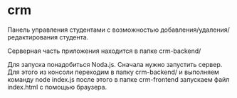# crm

Панель управления студентами с возможностью добавления/удаления/редактирования студента.

Серверная часть приложения находится в папке crm-backend/

Для запуска понадобиться Noda.js.
Cначала нужно запустить сервер. Для этого из консоли переходим в папку  crm-backend/ и выполняем команду node index.js  после этого в папке crm-frontend запускаем файл index.html с помощью браузера. 
